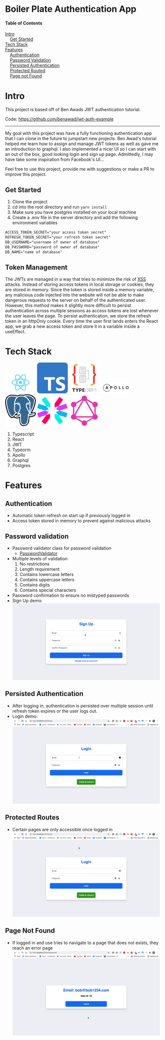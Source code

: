 # Boiler Plate Authentication App

#### Table of Contents

[Intro](#intro)<br>
&nbsp;&nbsp;&nbsp;&nbsp;[Get Started](#get-started)<br>
[Tech Stack](#tech-stack)<br>
[Features](#features)<br>
&nbsp;&nbsp;&nbsp;&nbsp;[Authentication](#authentication)<br>
&nbsp;&nbsp;&nbsp;&nbsp;[Password Validation](#password-validation)<br>
&nbsp;&nbsp;&nbsp;&nbsp;[Persisted Authentication](#persisted-authentication)<br>
&nbsp;&nbsp;&nbsp;&nbsp;[Protected Routed](#protected-routes)<br>
&nbsp;&nbsp;&nbsp;&nbsp;[Page not Found](#page-not-found)

# Intro

This project is based off of Ben Awads JWT authentication tutorial.

Code: https://github.com/benawad/jwt-auth-example

---

My goal with this project was have a fully functioning authentication app that I can clone in the future to jumpstart new projects.
Ben Awad's tutorial helped me learn how to assign and manage JWT tokens as well as gave me an introduction to graphql. I also implemented a nicer UI so I can start with an out of the box, good looking login and sign up page. Admittedly, I may have take some inspiration from Facebook's UI...

Feel free to use this project, provide me with suggestions or make a PR to improve this project.

## Get Started

1. Clone the project
2. cd into the root directory and run `yarn install`
3. Make sure you have postgres installed on your local machine
4. Create a .env file in the server directory and add the following environment variables

```
ACCESS_TOKEN_SECRET="your access token secret"
REFRESH_TOKEN_SECRET="your refresh token secret"
DB_USERNAME="username of owner of database"
DB_PASSWORD="password of owner of database"
DB_NAME="name of database"
```

## Token Management

The JWTs are managed in a way that tries to minimize the risk of [XSS](https://owasp.org/www-community/attacks/xss/) attacks. Instead of storing access tokens in local storage or cookies, they are stored in memory. Since the token is stored inside a memory variable, any malicious code injected into the website will not be able to make dangerous requests to the server on behalf of the authenticated user. However, this method makes it slightly more difficult to persist authentication across multiple sessions as access tokens are lost whenever the user leaves the page. To persist authentication, we store the refresh token in an httpOnly cookie. Every time the user first lands enters the React app, we grab a new access token and store it in a variable inside a useEffect.

# Tech Stack

<div>
  <img src="https://github.com/evanwechsler/JWT-Starter-App/blob/master/documentation/assets/react.png" width="100" />
  <img src="https://github.com/evanwechsler/JWT-Starter-App/blob/master/documentation/assets/Typescript.svg" width="100" /> 
  <img src="https://github.com/evanwechsler/JWT-Starter-App/blob/master/documentation/assets/typeorm.png" width="100" />
  <img src="https://github.com/evanwechsler/JWT-Starter-App/blob/master/documentation/assets/apollo-graphql.svg" width="100"/>
  <img src="https://github.com/evanwechsler/JWT-Starter-App/blob/master/documentation/assets/postgres.png" width="100"/>
  <img src="https://github.com/evanwechsler/JWT-Starter-App/blob/master/documentation/assets/jwt.svg" width="100"/>
  <img src="https://github.com/evanwechsler/JWT-Starter-App/blob/master/documentation/assets/graphql.png" width="100"/>
</div>

1. Typescript
2. React
3. JWT
4. Typeorm
5. Apollo
6. Graphql
7. Postgres

# Features

## Authentication

- Automatic token refresh on start up if previously logged in
- Access token stored in memory to prevent against malicious attacks

## Password validation

- Password validator class for password validation
  - [PasswordValidator](https://github.com/evanwechsler/JWT-Starter-App/blob/master/web/src/auth/validators/passwordValidator.ts)
- Multiple levels of validation
  1.  No restrictions
  2.  Length requirement
  3.  Contains lowercase letters
  4.  Contains uppercase letters
  5.  Contains digits
  6.  Contains special characters
- Password confirmation to ensure no mistyped passwords
- Sign Up demo:
  ![Sign Up demo](https://github.com/evanwechsler/JWT-Starter-App/blob/master/documentation/assets/sign-in.gif)

## Persisted Authentication

- After logging in, authentication is persisted over multiple session until refresh token expires or the user logs out.
- Login demo:
  ![Login demo](https://github.com/evanwechsler/JWT-Starter-App/blob/master/documentation/assets/login.gif)

## Protected Routes

- Certain pages are only accessible once logged in
  ![Protected routes demo](https://github.com/evanwechsler/JWT-Starter-App/blob/master/documentation/assets/protected-routes.gif)

## Page Not Found

- If logged in and use tries to navigate to a page that does not exists, they reach an error page
  ![Page not found demo](https://github.com/evanwechsler/JWT-Starter-App/blob/master/documentation/assets/page-not-found.gif)
